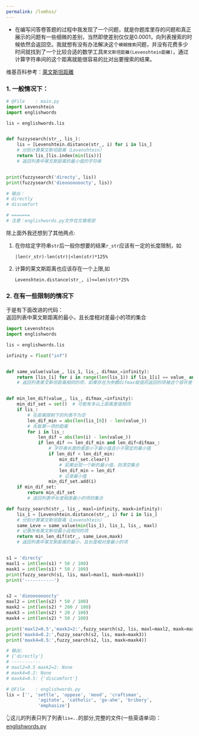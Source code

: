 ```yaml
---
permalink: /lvmhss/
---
```

- 在编写问答卷答题的过程中我发现了一个问题，就是你题库里存的问题和真正展示的问题有一些细微的差别，当然即使差别仅仅是0.0001，向列表搜索的时候依然会返回空。我就想有没有办法解决这个`模糊搜索`问题，并没有花费多少时间就找到了一个比较合适的数学工具`萊文斯坦距離(Levenshtein距離)`，通过计算字符串间的这个距离就能很容易的比对出要搜索的结果。

维基百科参考：<a  href="https://zh.m.wikipedia.org/zh-hk/萊文斯坦距離y">萊文斯坦距離</a> 



### 1. 一般情况下：  


```python
# @File    : main.py
import Levenshtein
import englishwords

lis = englishwords.lis


def fuzzysearch(str_, lis_):
    lis = [Levenshtein.distance(str_, i) for i in lis_]
    # 分别计算莱文斯坦距离（Levenshtein）
    return lis_[lis.index(min(lis))]
    # 返回列表中莱文斯距离的最小值的字符串


print(fuzzysearch('directy', lis))
print(fuzzysearch('dieooooooocty', lis))

# 输出：
# directly
# discomfort

# =======
# 注意：englishwords.py文件在文章尾部
```



除上面外我还想到了其他两点:

1. 在你给定字符串`str`后一般你想要的结果`r_str`应该有一定的长度限制，如
    ```
    |len(r_str)-len(str)|<len(str)*125%
    ```
2. 计算的莱文斯距离也应该存在一个上限,如
    ```
    Levenshtein.distance(str_, i)<=len(str)*25%
    ```

### 2. 在有一些限制的情况下   
于是有下面改进的代码：  
返回列表中莱文斯距离的最小，且长度相对差最小的项的集合
```python
import Levenshtein
import englishwords

lis = englishwords.lis

infinity = float("inf")


def same_value(value_, lis_1, lis_, difmax_=infinity):
    return [lis_[i] for i in range(len(lis_1)) if lis_1[i] == value_ and lis_1[i] < difmax_]
    # 返回列表莱文斯坦距离相同的项，如果存在为参数difmax赋值则返回的项被这个容许差值限制


def min_len_dif(value_, lis_, difmax_=infinity):
    min_dif_set = set()  # 可能有多以上距离差值相同
    if lis_:
        # 在距离限制下的列表不为空
        len_dif_min = abs(len(lis_[0]) - len(value_))
        # 先取第一项的距离
        for i in lis_:
            len_dif = abs(len(i) - len(value_))
            if len_dif <= len_dif_min and len_dif<difmax_:
                # 字符串长度的差距小于最小值且小于限定的最小值
                if len_dif < len_dif_min:
                    min_dif_set.clear()
                    # 如果出现一个新的最小值，则清空集合
                    len_dif_min = len_dif
                    # 记录最小值
                min_dif_set.add(i)
    if min_dif_set:
        return min_dif_set
        # 返回列表中长度相差最小的项的集合

def fuzzy_search(str_, lis_, maxl=infinity, maxk=infinity):
    lis_1 = [Levenshtein.distance(str_, i) for i in lis_]
    # 分别计算莱文斯坦距离（Levenshtein）
    same_Leve = same_value(min(lis_1), lis_1, lis_, maxl)
    # 记录所有莱文斯坦最小且相同的项
    return min_len_dif(str_, same_Leve,maxk)
    # 返回列表中莱文斯距离的最小，且长度相对差最小的项


s1 = 'directy'
maxl1 = int(len(s1) * 50 / 100)
maxk1 = int(len(s1) * 50 / 100)
print(fuzzy_search(s1, lis, maxl=maxl1, maxk=maxk1))
print('-----------')


s2 = 'dieooooooocty'
maxl2 = int(len(s2) * 50 / 100)
maxk2 = int(len(s2) * 200 / 100)
maxk3 = int(len(s2) * 20 / 100)
maxk4 = int(len(s2) * 50 / 100)

print('maxl2=0.5','maxk2=2:',fuzzy_search(s2, lis, maxl=maxl2, maxk=maxk2))
print('maxk4=0.2:',fuzzy_search(s2, lis, maxk=maxk3))
print('maxk4=0.5:',fuzzy_search(s2, lis, maxk=maxk4))

# 输出:
# {'directly'}
# -----------
# maxl2=0.5 maxk2=2: None
# maxk4=0.2: None
# maxk4=0.5: {'discomfort'}

```


```python
# @File    : englishwords.py
lis = ['', 'settle', 'oppose', 'mood', 'craftsman',
            'agitate', 'catholic', 'go-ahe', 'bribery',
            'emphasize']
```

👆这儿的列表只列了列表`lis=..`的部分,完整的文件(一些英语单词)：
<a  href="https://github.com/xx025/xx025.github.com/blob/master/assets/file/2020-10-16/englishwords.py">englishwords.py</a> 
